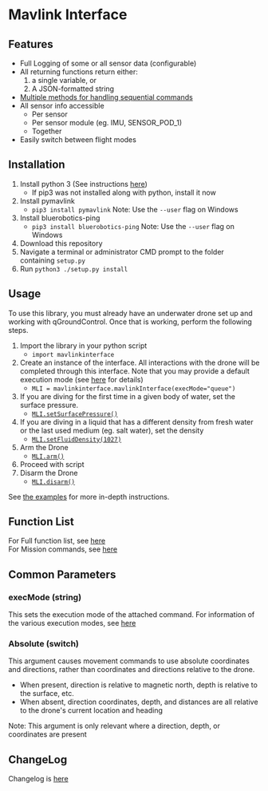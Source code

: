 # Mavlink Interface

## Features

- Full Logging of some or all sensor data (configurable)
- All returning functions return either:
    1. a single variable, or
    2. A JSON-formatted string
- [Multiple methods for handling sequential commands](docs/executionModes.md)
- All sensor info accessible
  - Per sensor
  - Per sensor module (eg. IMU, SENSOR_POD_1)
  - Together
- Easily switch between flight modes

## Installation

1. Install python 3 (See instructions [here](https://realpython.com/installing-python/))
   - If pip3 was not installed along with python, install it now
1. Install pymavlink
   - `pip3 install pymavlink` Note: Use the `--user` flag on Windows
1. Install bluerobotics-ping
   - `pip3 install bluerobotics-ping` Note: Use the `--user` flag on Windows
1. Download this repository
1. Navigate a terminal or administrator CMD prompt to the folder containing `setup.py`
1. Run `python3 ./setup.py install`

## Usage

To use this library, you must already have an underwater drone set up and working with qGroundControl.  Once that is working, perform the following steps.

1. Import the library in your python script
   - `import mavlinkinterface`
1. Create an instance of the interface. All interactions with the drone will be completed through this interface. Note that you may provide a default execution mode (see [here](docs/executionModes.md) for details)
   - `MLI = mavlinkinterface.mavlinkInterface(execMode="queue")`
1. If you are diving for the first time in a given body of water, set the surface pressure.
   - [`MLI.setSurfacePressure()`](docs/configuration/setSurfacePressure.md)
1. If you are diving in a liquid that has a different density from fresh water or the last used medium (eg. salt water), set the density
   - [`MLI.setFluidDensity(1027)`](docs/configuration/setFluidDensity.md)
1. Arm the Drone
   - [`MLI.arm()`](docs/active/arm.md)
1. Proceed with script
1. Disarm the Drone
   - [`MLI.disarm()`](docs/active/disarm.md)

See [the examples](examples/) for more in-depth instructions.

## Function List

For Full function list, see [here](docs/functions.md)  
For Mission commands, see [here](docs/missions.md)

## Common Parameters

### execMode (string)  

This sets the execution mode of the attached command. For information of the various execution modes, see [here](docs/executionModes.md)

### Absolute (switch)

This argument causes movement commands to use absolute coordinates and directions, rather than coordinates and directions relative to the drone.

- When present, direction is relative to magnetic north, depth is relative to the surface, etc.
- When absent, direction coordinates, depth, and distances are all relative to the drone's current location and heading

Note: This argument is only relevant where a direction, depth, or coordinates are present

## ChangeLog

Changelog is [here](docs/changelog.md)
